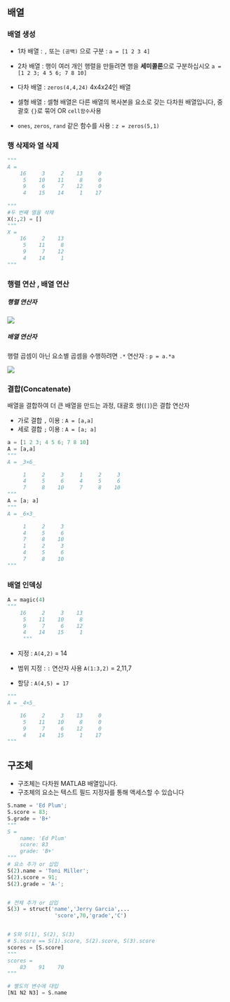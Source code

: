 
## 배열 



### 배열 생성 

- 1차 배열 : `,` 또는 `(공백)` 으로 구분 : `a = [1 2 3 4]`

- 2차 배열 : 행이 여러 개인 행렬을 만들려면 행을 **세미콜론**으로 구분하십시오 `a = [1 2 3; 4 5 6; 7 8 10]`
- 다차 배열 : `zeros(4,4,24)` 4x4x24인 배열 
- 셀형 배열 : 셀형 배열은 다른 배열의 복사본을 요소로 갖는 다차원 배열입니다, 중괄호 `{}`로 묶어 OR `cell함수`사용 

- `ones`, `zeros`, `rand` 같은 함수를 사용 : `z = zeros(5,1)`


### 행 삭제와 열 삭제

```python 
"""
A =
    16     3     2    13     0
     5    10    11     8     0
     9     6     7    12     0
     4    15    14     1    17
     
"""
#두 번째 열을 삭제
X(:,2) = []
"""
X =
    16     2    13
     5    11     8 
     9     7    12
     4    14     1
"""


```



### 행렬 연산 , 배열 연산 

##### 행렬 연산자 
![](https://i.imgur.com/snHc5xf.png)
##### 배열 연산자 

행렬 곱셈이 아닌 요소별 곱셈을 수행하려면 `.*` 연산자 : `p = a.*a`

![](https://i.imgur.com/QpSRIkh.png)

### 결합(Concatenate)

배열을 결합하여 더 큰 배열을 만드는 과정, 대괄호 쌍(`[]`)은 결합 연산자 

- 가로 결합 `,` 이용 : `A = [a,a]`
- 세로 결합 `;` 이용 : `A = [a; a]`

```python 
a = [1 2 3; 4 5 6; 7 8 10]
A = [a,a]
"""
A = _3×6_

     1     2     3     1     2     3
     4     5     6     4     5     6
     7     8    10     7     8    10
"""
A = [a; a]
"""
A = _6×3_

     1     2     3
     4     5     6
     7     8    10
     1     2     3
     4     5     6
     7     8    10
"""
```

### 배열 인덱싱

```python 
A = magic(4)
"""
    16     2     3    13
     5    11    10     8
     9     7     6    12
     4    14    15     1
     """
```

- 지정 : `A(4,2)` = 14 
- 범위 지정 : `:` 연산자 사용 `A(1:3,2)` = 2,11,7


- 할당 : `A(4,5) = 17`
```python 
"""
A = _4×5_

    16     2     3    13     0
     5    11    10     8     0
     9     7     6    12     0
     4    14    15     1    17
"""
```

## 구조체 

- 구조체는 다차원 MATLAB 배열입니다. 
- 구조체의 요소는 텍스트 필드 지정자를 통해 액세스할 수 있습니다
```python 
S.name = 'Ed Plum';
S.score = 83;
S.grade = 'B+'
"""
S = 
    name: 'Ed Plum'
    score: 83
    grade: 'B+'
"""
# 요소 추가 or 삽입 
S(2).name = 'Toni Miller';
S(2).score = 91;
S(2).grade = 'A-';


# 전체 추가 or 삽입 
S(3) = struct('name','Jerry Garcia',... 
               'score',70,'grade','C')


# S와 S(1), S(2), S(3)
# S.score == S(1).score, S(2).score, S(3).score
scores = [S.score]
"""
scores =
    83    91    70
"""

# 별도의 변수에 대입
[N1 N2 N3] = S.name


```
